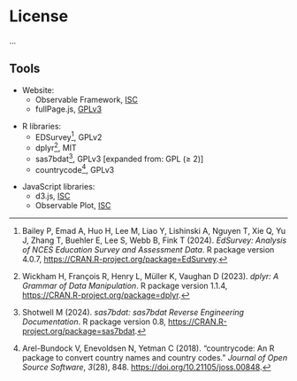# License

...

## Tools

- Website:
    - Observable Framework, [ISC](https://github.com/observablehq/framework/blob/HEAD/LICENSE)
    - fullPage.js, [GPLv3](https://github.com/alvarotrigo/fullPage.js?tab=readme-ov-file#license)

- R libraries:
    - EDSurvey[^1], GPLv2
    - dplyr[^2], MIT
    - sas7bdat[^3], GPLv3 [expanded from: GPL (≥ 2)]
    - countrycode[^4], GPLv3

- JavaScript libraries:
    - d3.js, [ISC](https://github.com/d3/d3/blob/main/LICENSE)
    - Observable Plot, [ISC](https://github.com/observablehq/plot/blob/main/LICENSE)


[^1]: Bailey P, Emad A, Huo H, Lee M, Liao Y, Lishinski A, Nguyen T, Xie Q, Yu J, Zhang T, Buehler E, Lee S, Webb B, Fink T (2024). _EdSurvey: Analysis of NCES Education Survey and Assessment Data_. R package version 4.0.7, <https://CRAN.R-project.org/package=EdSurvey>.

[^2]: Wickham H, François R, Henry L, Müller K, Vaughan D (2023). _dplyr: A Grammar of Data Manipulation_. R package version 1.1.4, <https://CRAN.R-project.org/package=dplyr>.

[^3]: Shotwell M (2024). _sas7bdat: sas7bdat Reverse Engineering Documentation_. R package version 0.8, <https://CRAN.R-project.org/package=sas7bdat>.

[^4]: Arel-Bundock V, Enevoldsen N, Yetman C (2018). “countrycode: An R package to convert country names and country codes.” _Journal of Open Source Software_, *3*(28), 848. <https://doi.org/10.21105/joss.00848>.


<style>
    ul p {
        margin-bottom: 0;
    }
</style>